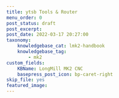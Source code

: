 ```yaml
---
title: ytsb Tools & Router
menu_order: 0
post_status: draft
post_excerpt: 
post_date: 2022-03-17 20:27:00
taxonomy:
    knowledgebase_cat: lmk2-handbook
    knowledgebase_tag:
        - mk2
custom_fields:
    KBName: LongMill MK2 CNC
    basepress_post_icon: bp-caret-right
skip_file: yes
featured_image: 
---
```


